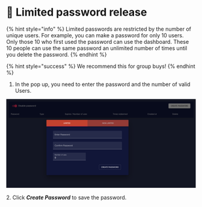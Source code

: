 # 👥 Limited password release

{% hint style="info" %}
Limited passwords are restricted by the number of unique users. For example, you can make a password for only 10 users. Only those 10 who first used the password can use the dashboard. These 10 people can use the same password an unlimited number of times until you delete the password.
{% endhint %}

{% hint style="success" %}
We recommend this for group buys!
{% endhint %}

1. In the pop up, you need to enter the password and the number of valid Users.

![](<../../.gitbook/assets/Screen Shot 2022-01-23 at 8.09.54 PM.png>)

2\. Click _**Create Password**_ to save the password.
